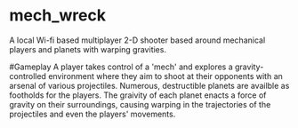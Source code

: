 # mech_wreck
A local Wi-fi based multiplayer 2-D shooter based around mechanical players and planets with warping gravities.

#Gameplay
A player takes control of a 'mech' and explores a gravity-controlled environment where they aim to shoot at their opponents with an arsenal of various projectiles. Numerous, destructible planets are availble as footholds for the players. The graivity of each planet enacts a force of gravity on their surroundings, causing warping in the trajectories of the projectiles and even the players' movements. 



